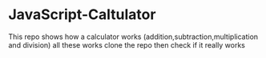 # JavaScript-Caltulator
This repo shows how a calculator works (addition,subtraction,multiplication and division) all these works 
clone the repo then check if it really works 
